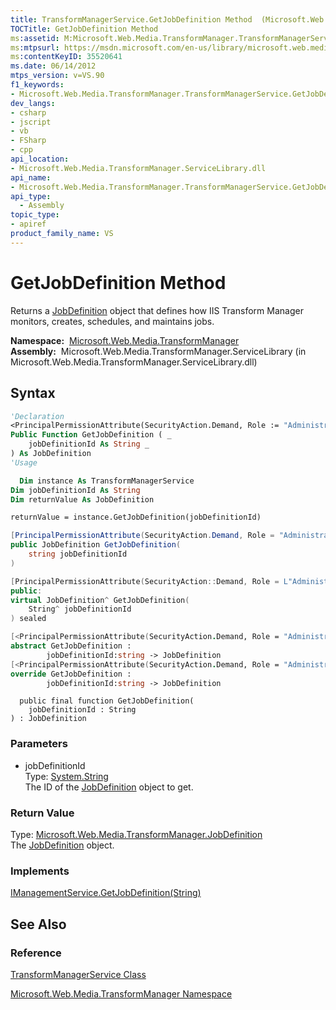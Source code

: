 ```yaml
---
title: TransformManagerService.GetJobDefinition Method  (Microsoft.Web.Media.TransformManager)
TOCTitle: GetJobDefinition Method
ms:assetid: M:Microsoft.Web.Media.TransformManager.TransformManagerService.GetJobDefinition(System.String)
ms:mtpsurl: https://msdn.microsoft.com/en-us/library/microsoft.web.media.transformmanager.transformmanagerservice.getjobdefinition(v=VS.90)
ms:contentKeyID: 35520641
ms.date: 06/14/2012
mtps_version: v=VS.90
f1_keywords:
- Microsoft.Web.Media.TransformManager.TransformManagerService.GetJobDefinition
dev_langs:
- csharp
- jscript
- vb
- FSharp
- cpp
api_location:
- Microsoft.Web.Media.TransformManager.ServiceLibrary.dll
api_name:
- Microsoft.Web.Media.TransformManager.TransformManagerService.GetJobDefinition
api_type:
  - Assembly
topic_type:
- apiref
product_family_name: VS
---
```


# GetJobDefinition Method

Returns a [JobDefinition](jobdefinition-class-microsoft-web-media-transformmanager.md) object that defines how IIS Transform Manager monitors, creates, schedules, and maintains jobs.

**Namespace:**  [Microsoft.Web.Media.TransformManager](microsoft-web-media-transformmanager-namespace.md)  
**Assembly:**  Microsoft.Web.Media.TransformManager.ServiceLibrary (in Microsoft.Web.Media.TransformManager.ServiceLibrary.dll)

## Syntax

```vb
'Declaration
<PrincipalPermissionAttribute(SecurityAction.Demand, Role := "Administrators")> _
Public Function GetJobDefinition ( _
    jobDefinitionId As String _
) As JobDefinition
'Usage

  Dim instance As TransformManagerService
Dim jobDefinitionId As String
Dim returnValue As JobDefinition

returnValue = instance.GetJobDefinition(jobDefinitionId)
```

```csharp
[PrincipalPermissionAttribute(SecurityAction.Demand, Role = "Administrators")]
public JobDefinition GetJobDefinition(
    string jobDefinitionId
)
```

```cpp
[PrincipalPermissionAttribute(SecurityAction::Demand, Role = L"Administrators")]
public:
virtual JobDefinition^ GetJobDefinition(
    String^ jobDefinitionId
) sealed
```

``` fsharp
[<PrincipalPermissionAttribute(SecurityAction.Demand, Role = "Administrators")>]
abstract GetJobDefinition : 
        jobDefinitionId:string -> JobDefinition 
[<PrincipalPermissionAttribute(SecurityAction.Demand, Role = "Administrators")>]
override GetJobDefinition : 
        jobDefinitionId:string -> JobDefinition 
```

```jscript
  public final function GetJobDefinition(
    jobDefinitionId : String
) : JobDefinition
```

### Parameters

  - jobDefinitionId  
    Type: [System.String](https://msdn.microsoft.com/library/s1wwdcbf)  
    The ID of the [JobDefinition](jobdefinition-class-microsoft-web-media-transformmanager.md) object to get.  

### Return Value

Type: [Microsoft.Web.Media.TransformManager.JobDefinition](jobdefinition-class-microsoft-web-media-transformmanager.md)  
The [JobDefinition](jobdefinition-class-microsoft-web-media-transformmanager.md) object.  

### Implements

[IManagementService.GetJobDefinition(String)](imanagementservice-getjobdefinition-method-microsoft-web-media-transformmanager.md)  

## See Also

### Reference

[TransformManagerService Class](transformmanagerservice-class-microsoft-web-media-transformmanager.md)

[Microsoft.Web.Media.TransformManager Namespace](microsoft-web-media-transformmanager-namespace.md)

